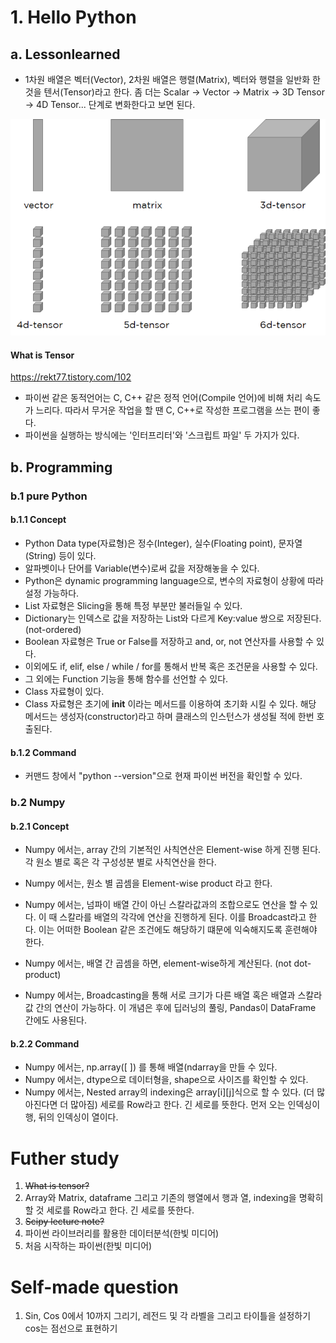 # 1. Hello Python
## a. Lessonlearned
 - 1차원 배열은 벡터(Vector), 2차원 배열은 행렬(Matrix), 벡터와 행렬을 일반화 한것을 텐서(Tensor)라고 한다.  좀 더는 Scalar -> Vector -> Matrix -> 3D Tensor -> 4D Tensor... 단계로 변화한다고 보면 된다.

<p align="center">
 <img src="../resource/image/figure1_what_is_tensor.png"  width="600">
 <h4>What is Tensor</h4>
 <a href="https://rekt77.tistory.com/102">https://rekt77.tistory.com/102</a>
</p>


- 파이썬 같은 동적언어는 C, C++ 같은 정적 언어(Compile 언어)에 비해 처리 속도가 느리다.  따라서 무거운 작업을 할 땐 C, C++로 작성한 프로그램을 쓰는 편이 좋다.
- 파이썬을 실행하는 방식에는 '인터프리터'와 '스크립트 파일' 두 가지가 있다.

## b. Programming
### b.1 pure Python
#### b.1.1 Concept
- Python Data type(자료형)은 정수(Integer), 실수(Floating point), 문자열(String) 등이 있다.
- 알파벳이나 단어를 Variable(변수)로써 값을 저장해놓을 수 있다.
- Python은 dynamic programming language으로, 변수의 자료형이 상황에 따라 설정 가능하다.
- List 자료형은 Slicing을 통해 특정 부분만 불러들일 수 있다.
- Dictionary는 인덱스로 값을 저장하는 List와 다르게 Key:value 쌍으로 저장된다. (not-ordered)
- Boolean 자료형은 True or False를 저장하고 and, or, not 연산자를 사용할 수 있다.
- 이외에도 if, elif, else / while / for를 통해서 반복 혹은 조건문을 사용할 수 있다.
- 그 외에는 Function 기능을 통해 함수를 선언할 수 있다.
- Class 자료형이 있다.  
- Class 자료형은 초기에 __init__ 이라는 메서드를 이용하여 초기화 시킬 수 있다.  해당 메서드는 생성자(constructor)라고 하며 클래스의 인스턴스가 생성될 적에 한번 호출된다.

#### b.1.2 Command
- 커맨드 창에서 "python --version"으로 현재 파이썬 버전을 확인할 수 있다.


### b.2 Numpy
#### b.2.1 Concept

- Numpy 에서는, array 간의 기본적인 사칙연산은 Element-wise 하게 진행 된다.  각 원소 별로 혹은 각 구성성분 별로 사칙연산을 한다.
- Numpy 에서는, 원소 별 곱셈을 Element-wise product 라고 한다.

- Numpy 에서는, 넘파이 배열 간이 아닌 스칼라값과의 조합으로도 연산을 할 수 있다.
  이 때 스칼라를 배열의 각각에 연산을 진행하게 된다.  이를 Broadcast라고 한다.
  이는 어떠한 Boolean 같은 조건에도 해당하기 떄문에 익숙해지도록 훈련해야 한다.
  
- Numpy 에서는, 배열 간 곱셈을 하면, element-wise하게 계산된다. (not dot-product)

- Numpy 에서는, Broadcasting을 통해 서로 크기가 다른 배열 혹은 배열과 스칼라 값 간의 연산이 가능하다.
  이 개념은 후에 딥러닝의 풀링, Pandas이 DataFrame 간에도 사용된다.


#### b.2.2 Command
- Numpy 에서는, np.array([ ]) 를 통해 배열(ndarray을 만들 수 있다.
- Numpy 에서는, dtype으로 데이터형을, shape으로 사이즈를 확인할 수 있다.
- Numpy 에서는, Nested array의 indexing은 array[i][j]식으로 할 수 있다. (더 많아진다면 더 많아짐)
  세로를 Row라고 한다.  긴 세로를 뜻한다.  먼저 오는 인덱싱이 행, 뒤의 인덱싱이 열이다.


# Futher study
1. ~~What is tensor?~~
2. Array와 Matrix, dataframe 그리고 기존의 행열에서 행과 열, indexing을 명확히 할 것
   세로를 Row라고 한다.  긴 세로를 뜻한다.
3. ~~Scipy lecture note?~~
4. 파이썬 라이브러리를 활용한 데이터분석(한빛 미디어)
5. 처음 시작하는 파이썬(한빛 미디어)

# Self-made question
1. Sin, Cos 0에서 10까지 그리기, 레전드 및 각 라벨을 그리고 타이틀을 설정하기
   cos는 점선으로 표현하기
